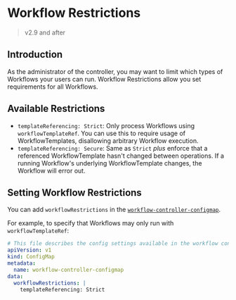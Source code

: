 # Workflow Restrictions

> v2.9 and after

## Introduction

As the administrator of the controller, you may want to limit which types of Workflows your users can run.
Workflow Restrictions allow you set requirements for all Workflows.

## Available Restrictions

* `templateReferencing: Strict`: Only process Workflows using `workflowTemplateRef`. You can use this to require usage of WorkflowTemplates, disallowing arbitrary Workflow execution.
* `templateReferencing: Secure`: Same as `Strict` _plus_ enforce that a referenced WorkflowTemplate hasn't changed between operations. If a running Workflow's underlying WorkflowTemplate changes, the Workflow will error out.

## Setting Workflow Restrictions

You can add `workflowRestrictions` in the [`workflow-controller-configmap`](./workflow-controller-configmap.yaml).

For example, to specify that Workflows may only run with `workflowTemplateRef`:

```yaml
# This file describes the config settings available in the workflow controller configmap
apiVersion: v1
kind: ConfigMap
metadata:
  name: workflow-controller-configmap
data:
  workflowRestrictions: |
    templateReferencing: Strict
```

